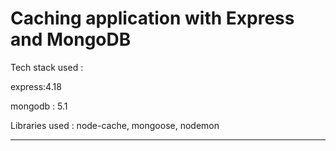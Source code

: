 # Caching application with Express and MongoDB

Tech stack used : 

express:4.18

mongodb : 5.1

Libraries used : node-cache, mongoose, nodemon
__________________________________________

